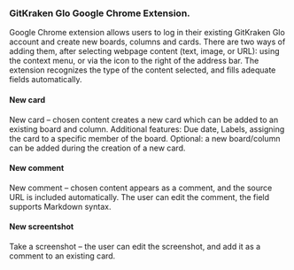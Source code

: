 ### GitKraken Glo Google Chrome Extension.
Google Chrome extension allows users to log in their existing GitKraken Glo account and create new boards, columns and cards. There are two ways of adding them, after selecting webpage content (text, image, or URL): using the context menu, or via the icon to the right of the address bar. The extension recognizes the type of the content selected, and fills adequate fields automatically. 
#### New card
New card – chosen content creates a new card which can be added to an existing board and column. Additional features: Due date, Labels, assigning the card to a specific member of the board.
Optional: a new board/column can be added during the creation of a new card.
#### New comment
New comment – chosen content appears as a comment, and the source URL is included automatically. The user can edit the comment, the field supports Markdown syntax.

#### New screentshot
Take a screenshot – the user can edit the screenshot, and add it as a comment to an existing card.
